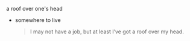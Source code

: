 a roof over one's head
- somewhere to live
  > I may not have a job, but at least I’ve got a roof over my head.